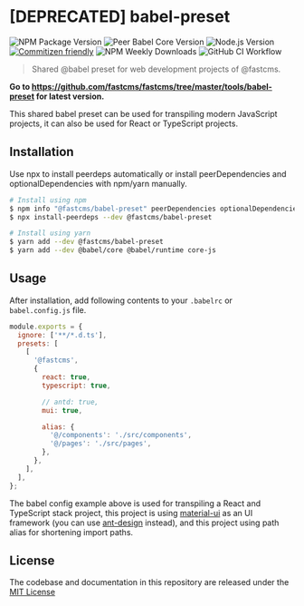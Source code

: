 # [DEPRECATED] babel-preset

![NPM Package Version](https://img.shields.io/npm/v/@fastcms/babel-preset) ![Peer Babel Core Version](https://img.shields.io/npm/dependency-version/@fastcms/babel-preset/peer/@babel/core) ![Node.js Version](https://img.shields.io/node/v/@fastcms/babel-preset) [![Commitizen friendly](https://img.shields.io/badge/commitizen-friendly-brightgreen.svg)](http://commitizen.github.io/cz-cli/) ![NPM Weekly Downloads](https://img.shields.io/npm/dw/@fastcms/babel-preset) ![GitHub CI Workflow](https://github.com/fastcms/babel-preset/actions/workflows/main.yml/badge.svg)

> Shared @babel preset for web development projects of @fastcms.

**Go to <https://github.com/fastcms/fastcms/tree/master/tools/babel-preset> for latest version.**

This shared babel preset can be used for transpiling modern JavaScript projects, it can also be used for React or TypeScript projects.

## Installation

Use npx to install peerdeps automatically or install peerDependencies and optionalDependencies with npm/yarn manually.

```bash
# Install using npm
$ npm info "@fastcms/babel-preset" peerDependencies optionalDependencies
$ npx install-peerdeps --dev @fastcms/babel-preset

# Install using yarn
$ yarn add --dev @fastcms/babel-preset
$ yarn add --dev @babel/core @babel/runtime core-js
```

## Usage

After installation, add following contents to your `.babelrc` or `babel.config.js` file.

```js
module.exports = {
  ignore: ['**/*.d.ts'],
  presets: [
    [
      '@fastcms',
      {
        react: true,
        typescript: true,

        // antd: true,
        mui: true,

        alias: {
          '@/components': './src/components',
          '@/pages': './src/pages',
        },
      },
    ],
  ],
};
```

The babel config example above is used for transpiling a React and TypeScript stack project, this project is using [material-ui](https://mui.com/) as an UI framework (you can use [ant-design](https://ant.design/) instead), and this project using path alias for shortening import paths.

## License

The codebase and documentation in this repository are released under the [MIT License](./license)
